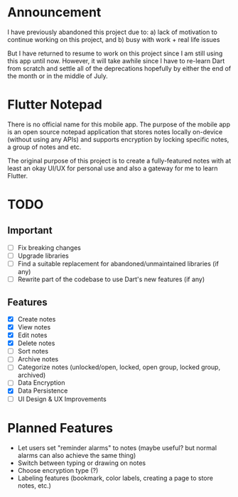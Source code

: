 # Announcement

I have previously abandoned this project due to: a) lack of motivation to continue working on this project, and b) busy with work + real life issues

But I have returned to resume to work on this project since I am still using this app until now. However, it will take awhile since I have to re-learn Dart from scratch and settle all of the deprecations hopefully by either the end of the month or in the middle of July.

# Flutter Notepad

There is no official name for this mobile app.
The purpose of the mobile app is an open source notepad application that stores notes locally on-device (without using any APIs) and supports encryption by locking specific notes, a group of notes and etc.

The original purpose of this project is to create a fully-featured notes with at least an okay UI/UX for personal use and also a gateway for me to learn Flutter.

# TODO

## Important
- [ ] Fix breaking changes
- [ ] Upgrade libraries
- [ ] Find a suitable replacement for abandoned/unmaintained libraries (if any)
- [ ] Rewrite part of the codebase to use Dart's new features (if any)

## Features
- [X] Create notes
- [X] View notes
- [X] Edit notes
- [X] Delete notes
- [ ] Sort notes
- [ ] Archive notes
- [ ] Categorize notes (unlocked/open, locked, open group, locked group, archived)
- [ ] Data Encryption
- [X] Data Persistence
- [ ] UI Design & UX Improvements

# Planned Features
* Let users set "reminder alarms" to notes (maybe useful? but normal alarms can also achieve the same thing)
* Switch between typing or drawing on notes
* Choose encryption type (?)
* Labeling features (bookmark, color labels, creating a page to store notes, etc.)
